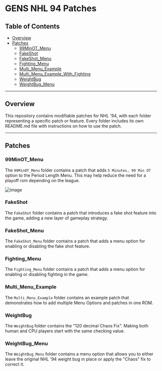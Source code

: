 # GENS NHL 94 Patches

## Table of Contents
- [Overview](#overview)
- [Patches](#patches)
  - [99MinOT_Menu](#99minot_menu)
  - [FakeShot](#fakeshot)
  - [FakeShot_Menu](#fakeshot_menu)
  - [Fighting_Menu](#fighting_menu)
  - [Multi_Menu_Example](#multi_menu_example)
  - [Multi_Menu_Example_With_Fighting](#multi_menu_example_with_fighting)
  - [WeightBug](#weightbug)
  - [WeightBug_Menu](#weightbug_menu)

---

## Overview

This repository contains modifiable patches for NHL '94, with each folder representing a specific patch or feature. Every folder includes its own README.md file with instructions on how to use the patch.

---

## Patches

### 99MinOT_Menu
The `99MinOT_Menu` folder contains a patch that adds `5 Minutes, 99 Min OT` option to the Period Length Menu. This may help reduce the need for a playoff rom depending on the league.

![image](https://github.com/user-attachments/assets/cd568bf3-c4fe-4f19-ab85-4c151b788011)

### FakeShot
The `FakeShot` folder contains a patch that introduces a fake shot feature into the game, adding a new layer of gameplay strategy.

### FakeShot_Menu
The `FakeShot_Menu` folder contains a patch that adds a menu option for enabling or disabling the fake shot feature.

### Fighting_Menu
The `Fighting_Menu` folder contains a patch that adds a menu option for enabling or disabling fighting in the game.

### Multi_Menu_Example
The `Multi_Menu_Example` folder contains an example patch that demonstrates how to add multiple Menu Options and patches in one ROM.

### WeightBug
The `WeightBug` folder contains the "120 decimal Chaos Fix". Making both human and CPU players start with the same checking value.

### WeightBug_Menu
The `WeightBug_Menu` folder contains a menu option that allows you to either leave the original NHL '94 weight bug in place or apply the "Chaos" fix to correct it.
